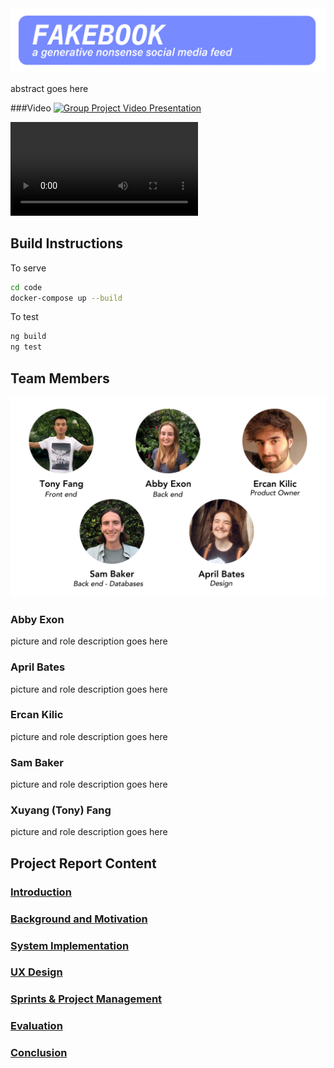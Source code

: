 <img title="FAKEBOOK: A Generative Nonsense Social Media Feed" alt="Header" src="/Documentation/Top_Header.png">

abstract goes here

###Video
[![Group Project Video Presentation](https://img.youtube.com/vi/Zl2IwmQ15Hg/0.jpg)](https://youtu.be/Zl2IwmQ15Hg)


![](/Documentation/Video/Group_Project.mp4)

## Build Instructions
To serve
```bash
cd code
docker-compose up --build
```
To test
```bash
ng build
ng test
```
## Team Members

<img title="Team members" alt="Team member images" src="/Documentation/Header.jpg">

### Abby Exon

picture and role description goes here

### April Bates

picture and role description goes here
### Ercan Kilic

picture and role description goes here

### Sam Baker

picture and role description goes here

### Xuyang (Tony) Fang

picture and role description goes here

## Project Report Content

###  [Introduction](report/Introduction.md)

### [Background and Motivation](report/BackgroundAndMotivation.md)


### [System Implementation](report/SystemImplementation.md)

### [UX Design](report/UXDesign.md)

### [Sprints & Project Management](report/SprintsAndProjectManagements.md)

### [Evaluation](report/Evaluation.md)

### [Conclusion](report/Conclusion.md)
